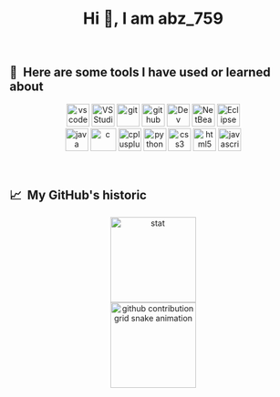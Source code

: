 <h1 align="center">Hi 👋, I am abz_759</h1>
<br>

<h2 align="left"> 🚀 &nbsp;Here are some tools I have used or learned about</h2>
<p align="center">
<img src="https://cdn.jsdelivr.net/gh/devicons/devicon/icons/vscode/vscode-original.svg" alt="vscode" width="40" height="40"/>
<img src="https://cdn.jsdelivr.net/gh/devicons/devicon@latest/icons/codepen/codepen-original.svg" alt="VS Studio" width="40" height="40"/>
<img src="https://cdn.jsdelivr.net/gh/devicons/devicon/icons/git/git-original.svg" alt="git" width="40" height="40"/>
<img src="https://cdn.jsdelivr.net/gh/devicons/devicon/icons/github/github-original.svg" alt="github" width="40" height="40"/>
<img src="https://cdn.jsdelivr.net/gh/devicons/devicon/icons/unity/unity-original.svg" alt="Dev C++" width="40" height="40"/>
<img src="https://cdn.jsdelivr.net/gh/devicons/devicon/icons/blender/blender-original.svg" alt="NetBeans" width="40" height="40"/>
<img src="https://cdn.jsdelivr.net/gh/devicons/devicon/icons/androidstudio/androidstudio-original.svg" alt="Eclipse" width="40" height="40"/>

<br>

<img src="https://cdn.jsdelivr.net/gh/devicons/devicon/icons/cplusplus/cplusplus-original.svg" alt="java" width="40" height="40"/>
<img src="https://cdn.jsdelivr.net/gh/devicons/devicon/icons/c/c-original.svg" alt="c" width="45" height="40"/>
<img src="https://cdn.jsdelivr.net/gh/devicons/devicon/icons/cplusplus/cplusplus-original.svg" alt="cplusplus" width="40" height="40"/>
<img src="https://cdn.jsdelivr.net/gh/devicons/devicon/icons/python/python-original.svg" alt="python" width="40" height="40"/>
<img src="https://cdn.jsdelivr.net/gh/devicons/devicon/icons/css3/css3-original.svg" alt="css3" width="40" height="40"/>
<img src="https://cdn.jsdelivr.net/gh/devicons/devicon/icons/html5/html5-original.svg" alt="html5" width="40" height="40"/>
<img src="https://cdn.jsdelivr.net/gh/devicons/devicon/icons/javascript/javascript-original.svg" alt="javascript" width="40" height="40"/>
</p>

<br>

<h2 align="left"> 📈 &nbsp;My GitHub's historic</h2>
<p align="center">
<img src="https://github-readme-stats.vercel.app/api?username=Aziz_Senna&show_icons=true&theme=dracula&rank_icon=github" alt="stat" height="150"/>
<!-- <img src="https://github-readme-stats.vercel.app/api/top-langs/?username=abz_759&layout=compact&theme=dracula" alt="stat" height="150"/> -->
<br>
  
<picture>
  <source media="(prefers-color-scheme: dark)" srcset="https://raw.githubusercontent.com/abz_759/abz_759/output/github-contribution-grid-snake-dark.svg">
  <source media="(prefers-color-scheme: light)" srcset="https://raw.githubusercontent.com/abz_759/abz_759/output/github-contribution-grid-snake.svg">
  <img alt="github contribution grid snake animation" src="https://raw.githubusercontent.com/abz_759/abz_759/output/github-contribution-grid-snake.svg" height="150">
</picture>
</p>
